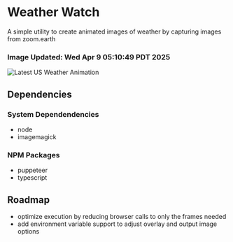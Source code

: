 # Weather Watch

A simple utility to create animated images of weather by capturing images from zoom.earth

### Image Updated: Wed Apr  9 05:10:49 PDT 2025

![Latest US Weather Animation](animations/2025-04-09.webp)

## Dependencies
### System Dependendencies
* node
* imagemagick
### NPM Packages
* puppeteer
* typescript

## Roadmap
* optimize execution by reducing browser calls to only the frames needed
* add environment variable support to adjust overlay and output image options
